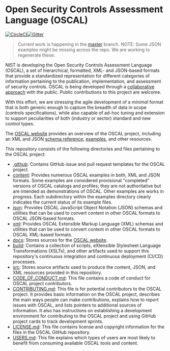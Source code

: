 # Open Security Controls Assessment Language (OSCAL)
[![CircleCI](https://circleci.com/gh/usnistgov/OSCAL/tree/master.svg?style=svg)](https://circleci.com/gh/usnistgov/OSCAL/tree/master)[![Gitter](https://img.shields.io/gitter/room/usnistgov-OSCAL/Lobby.svg?style=flat-square)](https://gitter.im/usnistgov-OSCAL/Lobby)

> Current work is happening in the [master](https://github.com/usnistgov/OSCAL/) branch.
> NOTE: Some JSON examples might be missing across the repo. We are working to regenerate these.

NIST is developing the Open Security Controls Assessment Language (OSCAL), a set of hierarchical, formatted, XML- and JSON-based formats that provide a standardized representation for different categories of information pertaining to the publication, implementation, and assessment of security controls. OSCAL is being developed through a [collaborative approach](https://github.com/usnistgov/OSCAL/blob/master/CONTRIBUTING.md) with the public. Public contributions to this project are welcome.

With this effort, we are stressing the agile development of a *minimal* format that is both generic enough to capture the breadth of data in scope (controls specifications), while also capable of ad-hoc tuning and extension to support peculiarities of both (industry or sector) standard and new control types.

The [OSCAL website](https://pages.nist.gov/OSCAL/) provides an overview of the OSCAL project, including an XML and JSON [schema reference](https://pages.nist.gov/OSCAL/schema/), [examples](https://pages.nist.gov/OSCAL/examples/), and other resources.

This repository consists of the following directories and files pertaining to the OSCAL project:

* [.github](.github): Contains GitHub issue and pull request templates for the OSCAL project.
* [content](content): Provides numerous OSCAL examples in both, XML and JSON formats. Some examples are considered provisional "completed" versions of OSCAL catalogs and profiles; they are not authoritative but are intended as demonstrations of OSCAL. Other examples are works in progress. Each subdirectory within the examples directory clearly indicates the current status of its example files.
* [json](json): Provides OSCAL JavaScript Object Notation (JSON) schemas and utilities that can be used to convert content in other OSCAL formats to OSCAL JSON-based formats.
* [xml](xml): Provides OSCAL Extensible Markup Language (XML) schemas and utilities that can be used to convert content in other OSCAL formats to OSCAL XML-based formats.
* [docs](docs): Stores sources for the [OSCAL website](https://pages.nist.gov/OSCAL).
* [build](build): Contains a collection of scripts, eXtensible Stylesheet Language Transformations (XSLTs), and other artifacts used to support this repository's continuous integration and continuous deployment (CI/CD) processes.
* [src](src): Stores source artifacts used to produce the content, JSON, and XML resources provided in this repository.
* [CODE_OF_CONDUCT.md](CODE_OF_CONDUCT.md): This file contains a code of conduct for OSCAL project contributors.
* [CONTRIBUTING.md](CONTRIBUTING.md): This file is for potential contributors to the OSCAL project. It provides basic information on the OSCAL project, describes the main ways people can make contributions, explains how to report issues with OSCAL, and lists pointers to additional sources of information. It also has instructions on establishing a development environment for contributing to the OSCAL project and using GitHub project cards to track development sprints.
* [LICENSE.md](LICENSE.md): This file contains license and copyright information for the files in the OSCAL GitHub repository.
* [USERS.md](USERS.md): This file explains which types of users are most likely to benefit from consuming available OSCAL tools and content.
